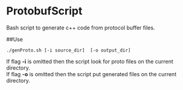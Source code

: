 ProtobufScript
==============

Bash script to generate c++ code from protocol buffer files. 

##Use 

	./genProto.sh [-i source_dir]  [-o output_dir]

If flag **-i** is omitted then the script look for proto files on the current directory.  
If flag **-o** is omitted then the script put generated files on the current directory.  

